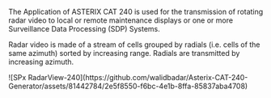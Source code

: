 <p>The Application of ASTERIX CAT 240 is used for the transmission of rotating radar video to local or remote maintenance displays or one or more Surveillance Data Processing (SDP) Systems.</p>
<p>Radar video is made of a stream of cells grouped by radials (i.e. cells of the same azimuth) sorted by increasing range. Radials are transmitted by increasing azimuth.</p>
![SPx RadarView-240](https://github.com/walidbadar/Asterix-CAT-240-Generator/assets/81442784/2e5f8550-f6bc-4e1b-8ffa-85837aba4708)
